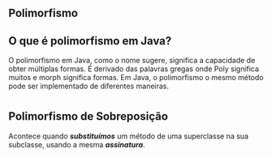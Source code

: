 ## Polimorfismo
## O que é polimorfismo em Java?
O polimorfismo em Java, como o nome sugere, significa a capacidade de obter múltiplas formas. É 
derivado das palavras gregas onde Poly significa muitos e morph significa formas. Em Java, o 
polimorfismo o mesmo método pode ser implementado de diferentes maneiras.
#
## Polimorfismo de Sobreposição
Acontece quando ***substituímos*** um método de uma superclasse na sua subclasse, usando a mesma ***assinatura***.
